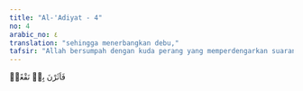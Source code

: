 ```yaml
---
title: "Al-'Adiyat - 4"
no: 4
arabic_no: ٤
translation: "sehingga menerbangkan debu,"
tafsir: "Allah bersumpah dengan kuda perang yang memperdengarkan suaranya yang gemuruh. Kuda-kuda yang memancarkan bunga api dari kuku kakinya karena berlari kencang. Kuda-kuda yang menyerang di waktu subuh untuk menyergap musuh di waktu mereka tidak siap siaga. Karena kencangnya lari kuda itu, debu-debu jadi beterbangan. Allah menyatakan bahwa kuda yang menyerang itu tiba-tiba berada di tengah-tengah musuh sehingga menyebabkan mereka panik.\n\nAllah bersumpah dengan kuda dan sifat-sifatnya dalam suasana perang bertujuan untuk membangkitkan semangat perjuangan di kalangan orang-orang Mukmin. Sudah selayaknya mereka bersifat demikian dengan membiasakan diri menunggang kuda dengan tangkas untuk menyerbu musuh. Mereka juga diperintahkan agar selalu siap siaga untuk terjun ke medan pertempuran bila genderang perang memanggil mereka untuk menghancurkan musuh yang menyerang, sebagaimana Allah berfirman:\n\nDan persiapkanlah dengan segala kemampuan untuk menghadapi mereka dengan kekuatan yang kamu miliki dan dari pasukan berkuda yang dapat menggentarkan musuh Allah dan musuhmu. (al-Anfal/8: 60).\n\nAllah bersumpah dengan kuda perang yang dalam keadaan berlari kencang, hilir-mudik, memancarkan percikan bunga api dari kakinya karena berlari kencang, dan dengan penyergapan di waktu subuh, menunjukkan bahwa kuda-kuda yang dipelihara itu bukan untuk kebanggaan. Hendaknya kuda yang dipuji adalah yang digunakan untuk memadamkan keganasan musuh, melumpuhkan kekuatan mereka, atau menghadang serangan mereka.\n\nMaksudnya, dalam ketangkasan berkuda terkandung faedah yang tidak terkira banyaknya. Di antaranya adalah dapat dipergunakan untuk mencari nafkah, cepat bergerak untuk suatu keperluan yang mendadak, digunakan untuk menyergap musuh, dan dapat mencapai tempat yang jauh dalam waktu yang singkat."
---
```

فَاَثَرْنَ بِهٖ نَقْعًاۙ